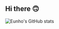 ## Hi there 🙃
![Eunho's GitHub stats](https://github-readme-stats.vercel.app/api?username=Lcheck&theme=dark&show_icons=true)
